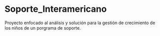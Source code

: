 # Soporte_Interamericano
Proyecto enfocado al análisis y solución para la gestión de crecimiento de los niños de un porgrama de soporte.
